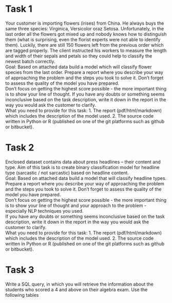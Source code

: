 # Task 1  

Your customer is importing flowers (irises) from China. He always buys the same three species: Virginica, Versicolor oraz Setosa. Unfortunately, in the last order all the flowers got mixed up and nobody knows how to distinguish them (what is surprising, even the florist experts were not able to identify them).  Luckily, there are still 150 flowers left from the previous order which are tagged properly.  The client instructed his workers to measure the length and width of their sepals and petals so they could help to classify the newest batch correctly.  
Goal: Based on attached data build a model which will classify flower species from the last order. Prepare a report where you describe your way of approaching the problem and the steps you took to solve it. Don’t forget to assess the quality of the model you have prepared.  
Don’t focus on getting the highest score possible - the more important thing is to show your line of thought. 
 If you have any doubts or something seems inconclusive based on the task description, write it down in the report in the way you would ask the customer to clarify.  
What you need to provide for this task:
    1. The report (pdf/html/markdown) which includes the description of the model used.
    2. The source code written in Python or R (published on one of the git platforms such as github or bitbucket).


# Task 2  

Enclosed dataset contains data about press headlines – their content and type. Aim of this task is to create binary classification model for headline type (sarcastic / not sarcastic) based on headline content.  
Goal: Based on attached data build a model that will classify headline types. Prepare a report where you describe your way of approaching the problem and the steps you took to solve it. Don’t forget to assess the quality of the model you have prepared.  
Don’t focus on getting the highest score possible - the more important thing is to show your line of thought and your approach to the problem - especially NLP techniques you used.  
 If you have any doubts or something seems inconclusive based on the task description, write it down in the report in the way you would ask the customer to clarify.  
What you need to provide for this task:
    1. The report (pdf/html/markdown) which includes the description of the model used.
    2. The source code written in Python or R (published on one of the git platforms such as github or bitbucket).

# Task 3  
 
Write a SQL query, in which you will retrieve the information about the students who scored a 4 and above on their algebra exam. Use the following tables
